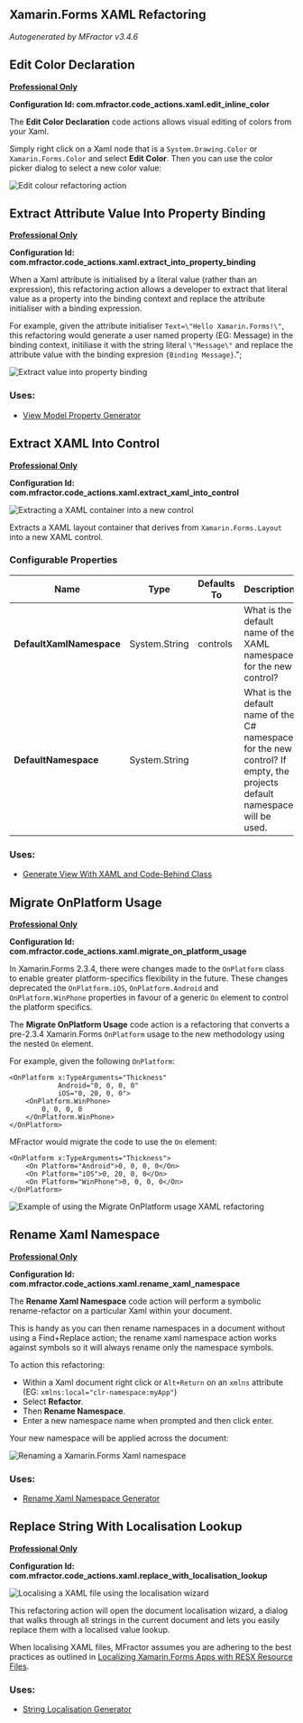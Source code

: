## Xamarin.Forms XAML Refactoring
*Autogenerated by MFractor v3.4.6*
## Edit Color Declaration

**[Professional Only](https://www.mfractor.com/buy?utm_source=docs&utm_medium=professional_only)**

**Configuration Id: com.mfractor.code_actions.xaml.edit_inline_color**

The **Edit Color Declaration** code actions allows visual editing of colors from your Xaml.

Simply right click on a Xaml node that is a `System.Drawing.Color` or `Xamarin.Forms.Color` and select **Edit Color**. Then you can use the color picker dialog to select a new color value:

![Edit colour refactoring action](/img/code-actions/forms/edit-color.gif)


## Extract Attribute Value Into Property Binding

**[Professional Only](https://www.mfractor.com/buy?utm_source=docs&utm_medium=professional_only)**

**Configuration Id: com.mfractor.code_actions.xaml.extract_into_property_binding**

When a Xaml attribute is initialised by a literal value (rather than an expression), this refactoring action allows a developer to extract that literal value as a property into the binding context and replace the attribute initialiser with a binding expression.

For example, given the attribute initialiser `Text=\"Hello Xamarin.Forms!\"`, this refactoring would generate a user named property (EG: Message) in the binding context, initiliase it with the string literal `\"Message\"` and replace the attribute value with the binding expresion `{Binding Message}`.";

![Extract value into property binding](/img/code-actions/forms/extract-property-binding.gif)


### Uses:

 * [View Model Property Generator](/code-generation/xamarin-forms.md#view-model-property-generator)


## Extract XAML Into Control

**[Professional Only](https://www.mfractor.com/buy?utm_source=docs&utm_medium=professional_only)**

**Configuration Id: com.mfractor.code_actions.xaml.extract_xaml_into_control**

![Extracting a XAML container into a new control](/img/forms/extract-xaml-control.gif)

Extracts a XAML layout container that derives from `Xamarin.Forms.Layout` into a new XAML control.


### Configurable Properties

| Name | Type | Defaults To | Description |
|------|------|-------------|-------------|
| **DefaultXamlNamespace** | System.String | controls | What is the default name of the XAML namespace for the new control? |
| **DefaultNamespace** | System.String |  | What is the default name of the C# namespace for the new control? If empty, the projects default namespace will be used. |

### Uses:

 * [Generate View With XAML and Code-Behind Class](/code-generation/xamarin-forms.md#generate-view-with-xaml-and-code-behind-class)


## Migrate OnPlatform Usage

**[Professional Only](https://www.mfractor.com/buy?utm_source=docs&utm_medium=professional_only)**

**Configuration Id: com.mfractor.code_actions.xaml.migrate_on_platform_usage**

In Xamarin.Forms 2.3.4, there were changes made to the `OnPlatform` class to enable greater platform-specifics flexibility in the future. These changes deprecated the `OnPlatform.iOS`, `OnPlatform.Android` and `OnPlatform.WinPhone` properties in favour of a generic `On` element to control the platform specifics.

The **Migrate OnPlatform Usage** code action is a refactoring that converts a pre-2.3.4 Xamarin.Forms `OnPlatform` usage to the new methodology using the nested `On` element.

For example, given the following `OnPlatform`:

```
<OnPlatform x:TypeArguments="Thickness" 
            Android="0, 0, 0, 0" 
            iOS="0, 20, 0, 0">
    <OnPlatform.WinPhone>
        0, 0, 0, 0
    </OnPlatform.WinPhone>
</OnPlatform>
```

MFractor would migrate the code to use the `On` element:

```
<OnPlatform x:TypeArguments="Thickness">
    <On Platform="Android">0, 0, 0, 0</On>
    <On Platform="iOS">0, 20, 0, 0</On>
    <On Platform="WinPhone">0, 0, 0, 0</On>
</OnPlatform>
```

![Example of using the Migrate OnPlatform usage XAML refactoring](/img/code-actions/forms/migrate-onplatform.gif)


## Rename Xaml Namespace

**[Professional Only](https://www.mfractor.com/buy?utm_source=docs&utm_medium=professional_only)**

**Configuration Id: com.mfractor.code_actions.xaml.rename_xaml_namespace**

The **Rename Xaml Namespace** code action will perform a symbolic rename-refactor on a particular Xaml within your document.

This is handy as you can then rename namespaces in a document without using a Find+Replace action; the rename xaml namespace action works against symbols so it will always rename only the namespace symbols.

To action this refactoring:

 * Within a Xaml document right click or `Alt+Return` on an `xmlns` attribute (EG: `xmlns:local="clr-namespace:myApp"`)
 * Select **Refactor**.
 * Then **Rename Namespace**.
 * Enter a new namespace name when prompted and then click enter.

Your new namespace will be applied across the document:

![Renaming a Xamarin.Forms Xaml namespace](/img/code-actions/forms/rename-xaml-namespace.gif)


### Uses:

 * [Rename Xaml Namespace Generator](/code-generation/xaml.md#rename-xaml-namespace-generator)


## Replace String With Localisation Lookup

**[Professional Only](https://www.mfractor.com/buy?utm_source=docs&utm_medium=professional_only)**

**Configuration Id: com.mfractor.code_actions.xaml.replace_with_localisation_lookup**

![Localising a XAML file using the localisation wizard](/img/forms/localisation-wizard.gif)

This refactoring action will open the document localisation wizard, a dialog that walks through all strings in the current document and lets you easily replace them with a localised value lookup.

When localising XAML files, MFractor assumes you are adhering to the best practices as outlined in [Localizing Xamarin.Forms Apps with RESX Resource Files](https://developer.xamarin.com/guides/xamarin-forms/advanced/localization/).


### Uses:

 * [String Localisation Generator](/code-generation/xamarin-forms.md#string-localisation-generator)


